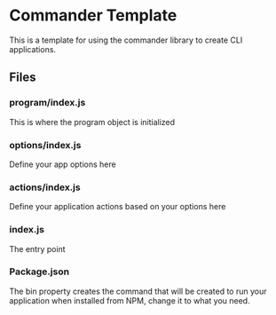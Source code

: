 # Commander Template

This is a template for using the commander library to create CLI applications.

## Files

### program/index.js

This is where the program object is initialized

### options/index.js

Define your app options here

### actions/index.js

Define your application actions based on your options here

### index.js

The entry point

### Package.json

The bin property creates the command that will be created to run your application when installed from NPM, change it to what you need.
